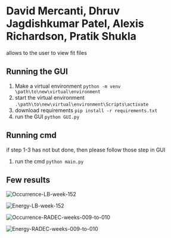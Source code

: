 # <astronomy> David Mercanti, Dhruv Jagdishkumar Patel, Alexis Richardson, Pratik Shukla
 
allows to the user to view fit files

## Running the GUI
1. Make a virtual environment
    `python -m venv \path\to\new\virtual\environment`
2. start the virtual environment
        `.\path\to\new\virtual\environment\Scripts\activate`
3. download requirements
    `pip install -r requirements.txt`
4. run the GUI
    `python GUI.py`
## Running cmd
if step 1-3 has not but done, then please follow those step in GUI
1. run the cmd
    `python main.py`
      
## Few results   
 ![Occurrence-LB-week-152](https://user-images.githubusercontent.com/34422998/161398673-18739a9e-5ca2-4d9e-91e5-ab7df79a6ec9.jpg)
  
 ![Energy-LB-week-152](https://user-images.githubusercontent.com/34422998/161398693-0f5a21f5-3b11-4b3b-8d97-bb0ae9b3304a.jpg)  
 
 ![Occurrence-RADEC-weeks-009-to-010](https://user-images.githubusercontent.com/34422998/161398709-59fa1820-2a90-4e61-a060-4ebe684fa5b2.jpg)  
 
 ![Energy-RADEC-weeks-009-to-010](https://user-images.githubusercontent.com/34422998/161398747-e0dec1fa-453f-4b78-98af-d49003149fb5.jpg)
